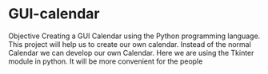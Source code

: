# GUI-calendar
Objective Creating a GUI Calendar using the Python programming language. This project will help us to create our own calendar. Instead of the normal Calendar we can develop our own Calendar. Here we are using the Tkinter module in python. It will be more convenient for the people
